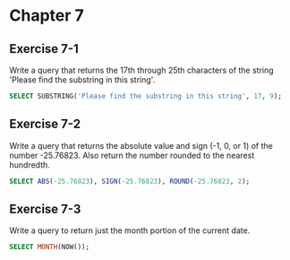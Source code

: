 # Chapter 7

## Exercise 7-1

Write a query that returns the 17th through 25th characters of the string
'Please find the substring in this string'.

```sql
SELECT SUBSTRING('Please find the substring in this string', 17, 9);
```

## Exercise 7-2

Write a query that returns the absolute value and sign (-1, 0, or 1) of the
number -25.76823. Also return the number rounded to the nearest hundredth.

```sql
SELECT ABS(-25.76823), SIGN(-25.76823), ROUND(-25.76823, 2);
```

## Exercise 7-3

Write a query to return just the month portion of the current date.

```sql
SELECT MONTH(NOW());
```
